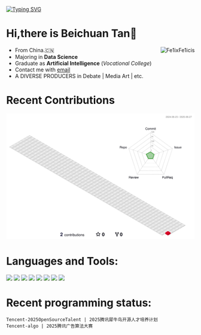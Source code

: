 [![Typing SVG](https://readme-typing-svg.demolab.com?font=Microsoft+YaHei&weight=900&pause=1000&center=true&vCenter=true&random=true&width=435&lines=%E2%80%9C%E5%AD%B8%E6%9C%80%E4%B8%8A%E4%B9%98%EF%BC%8C%E4%B8%8D%E8%90%BD%E9%82%AA%E8%A6%8B%E2%80%9D;%E2%80%9C%E7%88%B2%E4%BA%BA%E8%A6%AA%E5%92%8C%EF%BC%8C%E8%87%AA%E6%88%90%E4%B8%80%E6%B4%BE%E2%80%9D)](https://git.io/typing-svg)



# Hi,there is **Beichuan Tan**👋
<img align="right"  src="https://github-readme-stats.vercel.app/api?username=Fe1ixFe1icis&count_private=true&show_icons=true" alt="Fe1ixFe1icis" />

- From China.🇨🇳
- Majoring in **Data Science**
- Graduate as **Artificial Intelligence** (*Vocational College*)
- Contact me with [email](FelixFelicisTan@outlook.com)
- A DIVERSE PRODUCERS in Debate | Media Art | etc.


# Recent Contributions
![Personal 3D Metrics](./profile-3d-contrib/profile-gitblock.svg)


# **Languages and Tools:**  
<code><img height="20" src="https://cdn.jsdelivr.net/npm/simple-icons@3.12.2/icons/python.svg"></code>
<code><img height="20" src="https://cdn.jsdelivr.net/npm/simple-icons@3.12.2/icons/html5.svg"></code>
<code><img height="20" src="https://cdn.jsdelivr.net/npm/simple-icons@3.12.2/icons/css3.svg"></code>
<code><img height="20" src="https://cdn.jsdelivr.net/npm/simple-icons@3.12.2/icons/javascript.svg"></code>
<code><img height="20" src="https://cdn.jsdelivr.net/npm/simple-icons@3.12.2/icons/sublimetext.svg"></code>
<code><img height="20" src="https://cdn.jsdelivr.net/npm/simple-icons@3.12.2/icons/pycharm.svg"></code>
<code><img height="20" src="https://cdn.jsdelivr.net/npm/simple-icons@3.12.2/icons/git.svg"></code>
<code><img height="20" src="https://cdn.jsdelivr.net/npm/simple-icons@3.12.2/icons/mysql.svg"></code>


# **Recent programming status:**
<!--START_SECTION:waka-->

```txt
Tencent-2025OpenSourceTalent | 2025腾讯犀牛鸟开源人才培养计划
Tencent-algo | 2025腾讯广告算法大赛
```

<!--END_SECTION:waka-->
